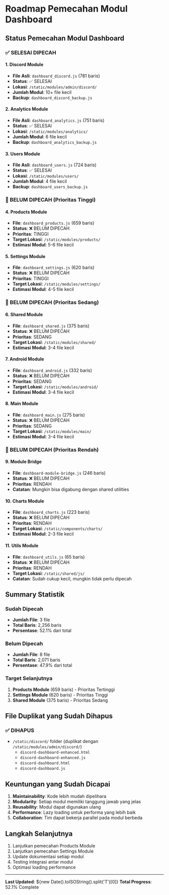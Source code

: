 # Roadmap Pemecahan Modul Dashboard

## Status Pemecahan Modul Dashboard

### ✅ SELESAI DIPECAH

#### 1. Discord Module
- **File Asli**: `dashboard_discord.js` (781 baris)
- **Status**: ✅ SELESAI
- **Lokasi**: `/static/modules/admin/discord/`
- **Jumlah Modul**: 10+ file kecil
- **Backup**: `dashboard_discord_backup.js`

#### 2. Analytics Module  
- **File Asli**: `dashboard_analytics.js` (751 baris)
- **Status**: ✅ SELESAI
- **Lokasi**: `/static/modules/analytics/`
- **Jumlah Modul**: 6 file kecil
- **Backup**: `dashboard_analytics_backup.js`

#### 3. Users Module
- **File Asli**: `dashboard_users.js` (724 baris)
- **Status**: ✅ SELESAI  
- **Lokasi**: `/static/modules/users/`
- **Jumlah Modul**: 4 file kecil
- **Backup**: `dashboard_users_backup.js`

### 🔄 BELUM DIPECAH (Prioritas Tinggi)

#### 4. Products Module
- **File**: `dashboard_products.js` (659 baris)
- **Status**: ❌ BELUM DIPECAH
- **Prioritas**: TINGGI
- **Target Lokasi**: `/static/modules/products/`
- **Estimasi Modul**: 5-6 file kecil

#### 5. Settings Module
- **File**: `dashboard_settings.js` (620 baris)
- **Status**: ❌ BELUM DIPECAH
- **Prioritas**: TINGGI
- **Target Lokasi**: `/static/modules/settings/`
- **Estimasi Modul**: 4-5 file kecil

### 🔄 BELUM DIPECAH (Prioritas Sedang)

#### 6. Shared Module
- **File**: `dashboard_shared.js` (375 baris)
- **Status**: ❌ BELUM DIPECAH
- **Prioritas**: SEDANG
- **Target Lokasi**: `/static/modules/shared/`
- **Estimasi Modul**: 3-4 file kecil

#### 7. Android Module
- **File**: `dashboard_android.js` (332 baris)
- **Status**: ❌ BELUM DIPECAH
- **Prioritas**: SEDANG
- **Target Lokasi**: `/static/modules/android/`
- **Estimasi Modul**: 3-4 file kecil

#### 8. Main Module
- **File**: `dashboard_main.js` (275 baris)
- **Status**: ❌ BELUM DIPECAH
- **Prioritas**: SEDANG
- **Target Lokasi**: `/static/modules/main/`
- **Estimasi Modul**: 3-4 file kecil

### 🔄 BELUM DIPECAH (Prioritas Rendah)

#### 9. Module Bridge
- **File**: `dashboard-module-bridge.js` (246 baris)
- **Status**: ❌ BELUM DIPECAH
- **Prioritas**: RENDAH
- **Catatan**: Mungkin bisa digabung dengan shared utilities

#### 10. Charts Module
- **File**: `dashboard_charts.js` (223 baris)
- **Status**: ❌ BELUM DIPECAH
- **Prioritas**: RENDAH
- **Target Lokasi**: `/static/components/charts/`
- **Estimasi Modul**: 2-3 file kecil

#### 11. Utils Module
- **File**: `dashboard_utils.js` (65 baris)
- **Status**: ❌ BELUM DIPECAH
- **Prioritas**: RENDAH
- **Target Lokasi**: `/static/shared/js/`
- **Catatan**: Sudah cukup kecil, mungkin tidak perlu dipecah

## Summary Statistik

### Sudah Dipecah
- **Jumlah File**: 3 file
- **Total Baris**: 2,256 baris
- **Persentase**: 52.1% dari total

### Belum Dipecah
- **Jumlah File**: 8 file  
- **Total Baris**: 2,071 baris
- **Persentase**: 47.9% dari total

### Target Selanjutnya
1. **Products Module** (659 baris) - Prioritas Tertinggi
2. **Settings Module** (620 baris) - Prioritas Tinggi
3. **Shared Module** (375 baris) - Prioritas Sedang

## File Duplikat yang Sudah Dihapus

### ✅ DIHAPUS
- `/static/discord/` folder (duplikat dengan `/static/modules/admin/discord/`)
  - `discord-dashboard-enhanced.html`
  - `discord-dashboard-enhanced.js`
  - `discord-dashboard.html`
  - `discord-dashboard.js`

## Keuntungan yang Sudah Dicapai

1. **Maintainability**: Kode lebih mudah dipelihara
2. **Modularity**: Setiap modul memiliki tanggung jawab yang jelas
3. **Reusability**: Modul dapat digunakan ulang
4. **Performance**: Lazy loading untuk performa yang lebih baik
5. **Collaboration**: Tim dapat bekerja parallel pada modul berbeda

## Langkah Selanjutnya

1. Lanjutkan pemecahan Products Module
2. Lanjutkan pemecahan Settings Module  
3. Update dokumentasi setiap modul
4. Testing integrasi antar modul
5. Optimasi loading performance

---
**Last Updated**: ${new Date().toISOString().split('T')[0]}
**Total Progress**: 52.1% Complete
